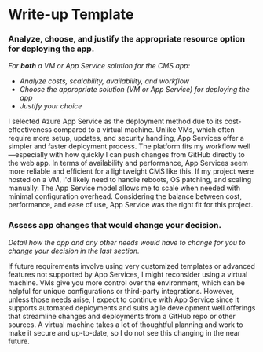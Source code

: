 # Write-up Template

### Analyze, choose, and justify the appropriate resource option for deploying the app.

*For **both** a VM or App Service solution for the CMS app:*
- *Analyze costs, scalability, availability, and workflow*
- *Choose the appropriate solution (VM or App Service) for deploying the app*
- *Justify your choice*

I selected Azure App Service as the deployment method due to its cost-effectiveness compared to a virtual machine. Unlike VMs, which often require more setup, updates, and security handling, App Services offer a simpler and faster deployment process. The platform fits my workflow well—especially with how quickly I can push changes from GitHub directly to the web app.
In terms of availability and performance, App Services seem more reliable and efficient for a lightweight CMS like this. If my project were hosted on a VM, I'd likely need to handle reboots, OS patching, and scaling manually. The App Service model allows me to scale when needed with minimal configuration overhead. Considering the balance between cost, performance, and ease of use, App Service was the right fit for this project.

### Assess app changes that would change your decision.

*Detail how the app and any other needs would have to change for you to change your decision in the last section.* 

If future requirements involve using very customized templates or advanced features not supported by App Services, I might reconsider using a virtual machine. VMs give you more control over the environment, which can be helpful for unique configurations or third-party integrations. However, unless those needs arise, I expect to continue with App Service since it supports automated deployments and suits agile development well.offerings that streamline changes and deployments from a GitHub repo or other sources. A virtual machine takes a lot of thoughtful planning and work to make it secure and up-to-date, so I do not see this changing in the near future. 